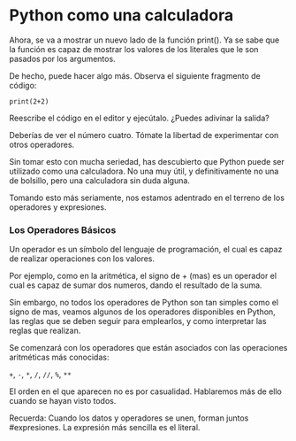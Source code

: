 # Python como una calculadora
Ahora, se va a mostrar un nuevo lado de la función print(). Ya se sabe que la función es capaz de mostrar los valores de los literales que le son pasados por los argumentos.

De hecho, puede hacer algo más. Observa el siguiente fragmento de código:

	print(2+2)

Reescribe el código en el editor y ejecútalo. ¿Puedes adivinar la salida?

Deberías de ver el número cuatro. Tómate la libertad de experimentar con otros operadores.

Sin tomar esto con mucha seriedad, has descubierto que Python puede ser utilizado como una calculadora. No una muy útil, y definitivamente no una de bolsillo, pero una calculadora sin duda alguna.

Tomando esto más seriamente, nos estamos adentrado en el terreno de los operadores y expresiones.


### Los Operadores Básicos
Un operador es un símbolo del lenguaje de programación, el cual es capaz de realizar operaciones con los valores.

Por ejemplo, como en la aritmética, el signo de + (mas) es un operador el cual es capaz de sumar dos numeros, dando el resultado de la suma.

Sin embargo, no todos los operadores de Python son tan simples como el signo de mas, veamos algunos de los operadores disponibles en Python, las reglas que se deben seguir para emplearlos, y como interpretar las reglas que realizan.

Se comenzará con los operadores que están asociados con las operaciones aritméticas más conocidas:

`+`, `-`, `*`, `/`, `//`, `%`, `**`


El orden en el que aparecen no es por casualidad. Hablaremos más de ello cuando se hayan visto todos.

Recuerda: Cuando los datos y operadores se unen, forman juntos #expresiones. La expresión más sencilla es el literal.